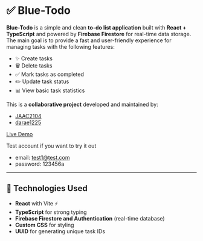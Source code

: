 # ✅ Blue-Todo

**Blue-Todo** is a simple and clean **to-do list application** built with **React + TypeScript** and powered by **Firebase Firestore** for real-time data storage.  
The main goal is to provide a fast and user-friendly experience for managing tasks with the following features:

- ✨ Create tasks  
- 🗑️ Delete tasks  
- ✅ Mark tasks as completed  
- ✏️ Update task status  
- 📊 View basic task statistics  

This is a **collaborative project** developed and maintained by:  
- [JAAC2104](https://github.com/JAAC2104)  
- [darae1225](https://github.com/darae1225)  

[Live Demo](https://blue-todo.vercel.app/)

Test account if you want to try it out
- email: test1@test.com
- password: 123456a

---

## 🚀 Technologies Used

- **React** with Vite ⚡  
- **TypeScript** for strong typing  
- **Firebase Firestore and Authentication** (real-time database)  
- **Custom CSS** for styling  
- **UUID** for generating unique task IDs  
